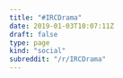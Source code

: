 ```yaml
---
title: "#IRCDrama"
date: 2019-01-03T10:07:11Z
draft: false
type: page
kind: "social"
subreddit: "/r/IRCDrama"
---
```

